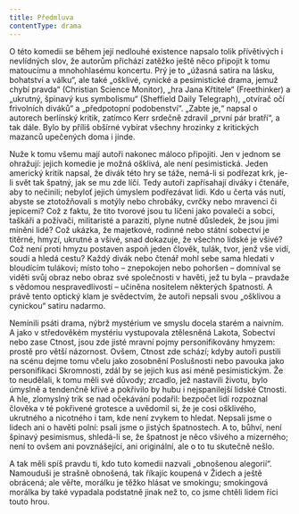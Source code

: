 ```yaml
---
title: Předmluva
contentType: drama
---
```


O této komedii se během její nedlouhé existence napsalo tolik přívětivých i nevlídných slov, že autorům přichází zatěžko ještě něco připojit k tomu matoucímu a mnohohlasému koncertu. Prý je to „úžasná satira na lásku, bohatství a válku“, ale také „ošklivé, cynické a pesimistické drama, jemuž chybí pravda“ (Christian Science Monitor), „hra Jana Křtitele“ (Freethinker) a „ukrutný, špinavý kus symbolismu“ (Sheffield Daily Telegraph), „otvírač očí frivolních diváků“ a „předpotopní podobenství“. „Zabte je,“ napsal o autorech berlínský kritik, zatímco Kerr srdečně zdravil „první pár bratří“, a tak dále. Bylo by příliš obšírné vybírat všechny hrozinky z kritických mazanců upečených doma i jinde.

Nuže k tomu všemu mají autoři nakonec máloco připojiti. Jen v jednom se ohražují: jejich komedie je možná ošklivá, ale není pesimistická. Jeden americký kritik napsal, že divák této hry se táže, nemá-li si podřezat krk, je-li svět tak špatný, jak se mu zde líčí. Tedy autoři zapřísahají diváky i čtenáře, aby to nečinili; nebyloť jejich úmyslem podřezávat lidi. Kdo u čerta vás nutí, abyste se ztotožňovali s motýly nebo chrobáky, cvrčky nebo mravenci či jepicemi? Což z faktu, že tito tvorové jsou tu líčeni jako povaleči a sobci, taškáři a požívači, militaristé a paraziti, plyne nutně důsledek, že jsou jimi míněni lidé? Což ukázka, že majetkové, rodinné nebo státní sobectví je titěrné, hmyzí, ukrutné a všivé, snad dokazuje, že všechno lidské je všivé? Což není proti hmyzu postaven aspoň jeden člověk, tulák, tvor, jenž vše vidí, soudí a hledá cestu? Každý divák nebo čtenář mohl sebe sama hledati v bloudícím tulákovi; místo toho – znepokojen nebo pohoršen – domníval se viděti svůj obraz nebo obraz své společnosti v havěti, jež tu byla – pravdaže s vědomou nespravedlivostí – učiněna nositelem některých špatností. A právě tento optický klam je svědectvím, že autoři nepsali svou „ošklivou a cynickou“ satiru nadarmo.

Nemínili psáti drama, nýbrž mystérium ve smyslu docela starém a naivním. A jako v středověkém mystériu vystupovala ztělesněná Lakota, Sobectví nebo zase Ctnost, jsou zde jisté mravní pojmy personifikovány hmyzem: prostě pro větší názornost. Ovšem, Ctnost zde schází; kdyby autoři pustili na scénu dejme tomu včelu jako zosobnění Poslušnosti nebo pavouka jako personifikaci Skromnosti, zdál by se jejich kus asi méně pesimistickým. Že to neudělali, k tomu měli své důvody; zrcadlo, jež nastavili životu, bylo úmyslně a tendenčně křivé a pokřivilo by hubu i nejspanilejší lidské Ctnosti. A hle, zlomyslný trik se nad očekávání podařil: bezpočet lidí rozpoznal člověka v té pokřivené grotesce a uvědomil si, že je cosi ošklivého, ukrutného a nicotného i tam, kde není zvykem to hledat. Nepsali jsme o lidech ani o havěti polní: psali jsme o jistých špatnostech. A to, bůhví, není špinavý pesimismus, shledá-li se, že špatnost je něco všivého a mizerného; není to ovšem ani povznášející, ani originální, ale o to tu skutečně nešlo.

A tak měli spíš pravdu ti, kdo tuto komedii nazvali „obnošenou alegorií“. Namouduši je strašně obnošená, tak říkajíc koupená v Židech a ještě obrácená; ale věřte, morálku je těžko hlásat ve smokingu; smokingová morálka by také vypadala podstatně jinak než to, co jsme chtěli lidem říci touto hrou.
